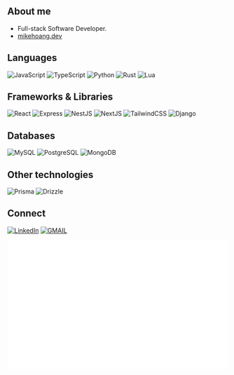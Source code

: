 ## About me
- Full-stack Software Developer.
- [mikehoang.dev](https://mikehoang.dev/)


## Languages
![JavaScript](https://img.shields.io/badge/javascript-black?style=for-the-badge&logo=javascript)
![TypeScript](https://img.shields.io/badge/typescript-black?style=for-the-badge&logo=typescript)
![Python](https://img.shields.io/badge/python-black?style=for-the-badge&logo=python)
![Rust](https://img.shields.io/badge/rust-black?style=for-the-badge&logo=rust)
![Lua](https://img.shields.io/badge/lua-black?style=for-the-badge&logo=lua)

## Frameworks & Libraries
![React](https://img.shields.io/badge/react-black?style=for-the-badge&logo=react)
![Express](https://img.shields.io/badge/express-black?style=for-the-badge&logo=express)
![NestJS](https://img.shields.io/badge/nestjs-black?style=for-the-badge&logo=nestjs)
![NextJS](https://img.shields.io/badge/next.js-black?style=for-the-badge&logo=next.js)
![TailwindCSS](https://img.shields.io/badge/tailwindcss-black?style=for-the-badge&logo=tailwindcss)
![Django](https://img.shields.io/badge/django-black?style=for-the-badge&logo=django)

## Databases
![MySQL](https://img.shields.io/badge/mysql-black?style=for-the-badge&logo=mysql)
![PostgreSQL](https://img.shields.io/badge/postgresql-black?style=for-the-badge&logo=postgresql)
![MongoDB](https://img.shields.io/badge/mongodb-black?style=for-the-badge&logo=mongodb)

## Other technologies
![Prisma](https://img.shields.io/badge/prisma-black?style=for-the-badge&logo=prisma)
![Drizzle](https://img.shields.io/badge/drizzle-black?style=for-the-badge&logo=drizzle)

 



## Connect 
<a href="https://www.linkedin.com/in/mike-hoang-2907/">![LinkedIn](https://img.shields.io/badge/linkedin-black?style=for-the-badge&logo=linkedin)</a>
<a href="mailto:anhminhhoang13@gmail.com">![GMAIL](https://img.shields.io/badge/gmail-black?style=for-the-badge&logo=gmail)</a>

![](https://raw.githubusercontent.com/mikah13/github-stats/master/generated/overview.svg#gh-dark-mode-only)


